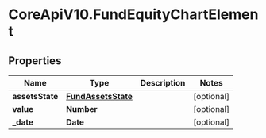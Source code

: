 # CoreApiV10.FundEquityChartElement

## Properties
Name | Type | Description | Notes
------------ | ------------- | ------------- | -------------
**assetsState** | [**FundAssetsState**](FundAssetsState.md) |  | [optional] 
**value** | **Number** |  | [optional] 
**_date** | **Date** |  | [optional] 


